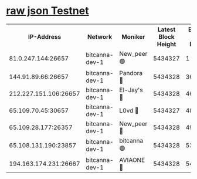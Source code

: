 [raw json Testnet](https://rpc-check.bcat.stavr.tech/bcat/rpc-bcat-result.json)
=


<table><tr><th>IP-Address</th><th>Network</th><th>Moniker</th><th>Latest Block Height</th><th>Earliest Block Height</th><th>Catching Up</th><th>Tx Index</th><th>Voting Power</th><th>Scan Time</th></tr><tr><td>81.0.247.144:26657</td><td>bitcanna-dev-1</td><td>New_peer 🟢</td><td>5434327</td><td>1</td><td>False</td><td>on</td><td>0</td><td>2023-12-09T22:54:12.686401941UTC</td></tr><tr><td>144.91.89.66:26657</td><td>bitcanna-dev-1</td><td>Pandora 🔴</td><td>5434328</td><td>3675711</td><td>False</td><td>on</td><td>2096387</td><td>2023-12-09T22:54:22.676325412UTC</td></tr><tr><td>212.227.151.106:26657</td><td>bitcanna-dev-1</td><td>El-Jay's 🔴</td><td>5434328</td><td>4670391</td><td>False</td><td>on</td><td>2240570</td><td>2023-12-09T22:54:19.505278411UTC</td></tr><tr><td>65.109.70.45:30657</td><td>bitcanna-dev-1</td><td>L0vd 🔴</td><td>5434327</td><td>4828155</td><td>False</td><td>on</td><td>7920</td><td>2023-12-09T22:54:13.027988411UTC</td></tr><tr><td>65.109.28.177:26357</td><td>bitcanna-dev-1</td><td>New_peer 🔴</td><td>5434328</td><td>4952911</td><td>False</td><td>on</td><td>2237067</td><td>2023-12-09T22:54:19.872711670UTC</td></tr><tr><td>65.108.131.190:23857</td><td>bitcanna-dev-1</td><td>bitcanna 🟢</td><td>5434328</td><td>5334328</td><td>False</td><td>off</td><td>0</td><td>2023-12-09T22:54:20.247125872UTC</td></tr><tr><td>194.163.174.231:26667</td><td>bitcanna-dev-1</td><td>AVIAONE 🔴</td><td>5434328</td><td>5419281</td><td>False</td><td>on</td><td>1949865</td><td>2023-12-09T22:54:25.166697443UTC</td></tr></table>